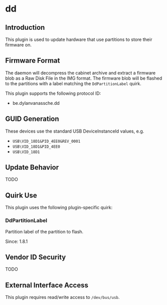 # dd

## Introduction

This plugin is used to update hardware that use partitions to store their firmware on.

## Firmware Format

The daemon will decompress the cabinet archive and extract a firmware blob as a Raw Disk File
in the IMG format. The firmware blob will be flashed to the partitions with a label matching
the `DdPartitionLabel` quirk.

This plugin supports the following protocol ID:

* be.dylanvanassche.dd

## GUID Generation

These devices use the standard USB DeviceInstanceId values, e.g.

* `USB\VID_18D1&PID_4EE0&REV_0001`
* `USB\VID_18D1&PID_4EE0`
* `USB\VID_18D1`

## Update Behavior

TODO

## Quirk Use

This plugin uses the following plugin-specific quirk:

### DdPartitionLabel

Partition label of the partition to flash.

Since: 1.8.1

## Vendor ID Security

TODO

## External Interface Access

This plugin requires read/write access to `/dev/bus/usb`.
